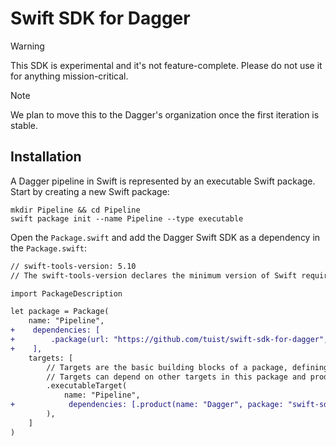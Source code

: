 # Swift SDK for Dagger

> [!WARNING]
> This SDK is experimental and it's not feature-complete. Please do not use it for anything mission-critical.

> [!NOTE]
> We plan to move this to the Dagger's organization once the first iteration is stable.

## Installation

A Dagger pipeline in Swift is represented by an executable Swift package. Start by creating a new Swift package:

```shell
mkdir Pipeline && cd Pipeline
swift package init --name Pipeline --type executable
```

Open the `Package.swift` and add the Dagger Swift SDK as a dependency in the `Package.swift`:


<!-- TODO: Swift Package Manager's dependency resolution can't resolve dependencies whose sources live in a sub-directory of the repo -->

```diff
// swift-tools-version: 5.10
// The swift-tools-version declares the minimum version of Swift required to build this package.

import PackageDescription

let package = Package(
    name: "Pipeline",
+    dependencies: [
+        .package(url: "https://github.com/tuist/swift-sdk-for-dagger", .upToNextMajor(from: "0.1.0"))
+    ],
    targets: [
        // Targets are the basic building blocks of a package, defining a module or a test suite.
        // Targets can depend on other targets in this package and products from dependencies.
        .executableTarget(
            name: "Pipeline",
+            dependencies: [.product(name: "Dagger", package: "swift-sdk-for-dagger")]
        ),
    ]
)
```